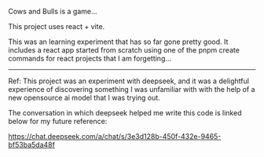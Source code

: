 Cows and Bulls is a game...

This project uses react + vite.

This was an learning experiment that has so far gone pretty good.
It includes a react app started from scratch using one of the pnpm
create commands for react projects that I am forgetting...

---

Ref:
This project was an experiment with deepseek, and it was a delightful experience
of discovering something I was unfamiliar with with the help of a new opensource
ai model that I was trying out.

The conversation in which deepseek helped me write this code is linked below for
my future reference:

https://chat.deepseek.com/a/chat/s/3e3d128b-450f-432e-9465-bf53ba5da48f
